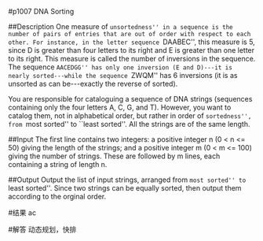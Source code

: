 #p1007
DNA Sorting

##Description
One measure of ``unsortedness'' in a sequence is the number of pairs of entries that are out of order with respect to each other. For instance, in the letter sequence ``DAABEC'', this measure is 5, since D is greater than four letters to its right and E is greater than one letter to its right. This measure is called the number of inversions in the sequence. The sequence ``AACEDGG'' has only one inversion (E and D)---it is nearly sorted---while the sequence ``ZWQM'' has 6 inversions (it is as unsorted as can be---exactly the reverse of sorted).

You are responsible for cataloguing a sequence of DNA strings (sequences containing only the four letters A, C, G, and T). However, you want to catalog them, not in alphabetical order, but rather in order of ``sortedness'', from ``most sorted'' to ``least sorted''. All the strings are of the same length. 

##Input
The first line contains two integers: a positive integer n (0 < n <= 50) giving the length of the strings; and a positive integer m (0 < m <= 100) giving the number of strings. These are followed by m lines, each containing a string of length n.

##Output
Output the list of input strings, arranged from ``most sorted'' to ``least sorted''. Since two strings can be equally sorted, then output them according to the orginal order.


#结果
ac


#解答
动态规划，快排

